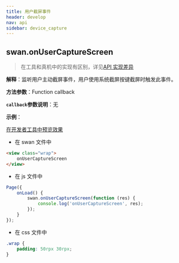 ```yaml
---
title: 用户截屏事件
header: develop
nav: api
sidebar: device_capture
---
```



## swan.onUserCaptureScreen

> 在工具和真机中的实现有区别，详见[API 实现差异](https://smartapp.baidu.com/docs/develop/devtools/diff/)

**解释**：监听用户主动截屏事件，用户使用系统截屏按键截屏时触发此事件。

**方法参数**：Function callback

**`callback`参数说明**：无

**示例**：

<a href="swanide://fragment/6ae3289ac39db172706f00b22c7126d61557732528718" title="在开发者工具中预览效果" target="_self">在开发者工具中预览效果</a>

* 在 swan 文件中

```html
<view class="wrap">
    onUserCaptureScreen
</view>
```

* 在 js 文件中

```js
Page({
    onLoad() {
        swan.onUserCaptureScreen(function (res) {
            console.log('onUserCaptureScreen', res);
        });
    }
});
```
* 在 css 文件中

```css
.wrap {
    padding: 50rpx 30rpx;
}
```
